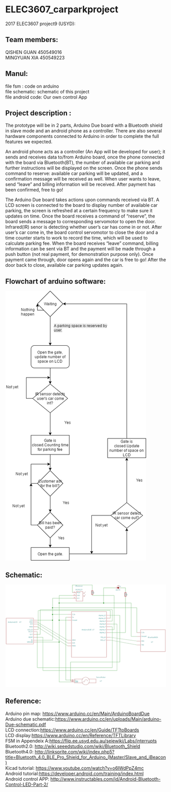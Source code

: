 # ELEC3607_carparkproject
2017 ELEC3607 project9 (USYD):  

## Team members: 
QISHEN GUAN 450549016  
MINGYUAN XIA  450549223


## Manul: 
file fsm : code on arduino   
file schematic: schematic of this project  
file android code: Our own control App
       

## Project description :  
The prototype will be in 2 parts, Arduino Due board with a Bluetooth shield in slave mode and an android phone as a controller. There are also several hardware components connected to Arduino in order to complete the full features we expected. 

An android phone acts as a controller (An App will be developed for user); it sends and receives data to/from Arduino board, once the phone connected with the board via Bluetooth(BT), the number of available car parking and further instructions will be displayed on the screen. Once the phone sends command to reserve: available car parking will be updated, and a confirmation message will be received as well. When user wants to leave, send “leave” and billing information will be received. After payment has been confirmed, free to go!

The Arduino Due board takes actions upon commands received via BT. A LCD screen is connected to the board to display number of available car parking, the screen is refreshed at a certain frequency to make sure it updates on time. Once the board receives a command of “reserve”, the board sends a message to corresponding servomotor to open the door. Infrared(IR) senor is detecting whether user’s car has come in or not. After user’s car come in, the board control servomotor to close the door and a time counter starts to work to record the time, which will be used to calculate parking fee. When the board receives “leave” command, billing information can be sent via BT and the payment will be made through a push button (not real payment, for demonstration purpose only). Once payment came through, door opens again and the car is free to go! After the door back to close, available car parking updates again.  


## Flowchart of arduino software:  
![flowchart](/flowchart.png "Flowchart")


## Schematic:
![schematic](/schematic.png "Schematic")

## Reference:
Arduino pin map: https://www.arduino.cc/en/Main/ArduinoBoardDue  
Arduino due schematic:https://www.arduino.cc/en/uploads/Main/arduino-Due-schematic.pdf   
LCD connection:https://www.arduino.cc/en/Guide/TFTtoBoards   
LCD display:https://www.arduino.cc/en/Reference/TFTLibrary  
FSM in Appendeix A:https://flip.ee.usyd.edu.au/seiewiki/Labs/interrupts  
Bluetooth2.0: http://wiki.seeedstudio.com/wiki/Bluetooth_Shield  
Bluetooth4.0: http://linksprite.com/wiki/index.php5?title=Bluetooth_4.0_BLE_Pro_Shield_for_Arduino_(Master/Slave_and_iBeacon)  
Kicad tutorial: https://www.youtube.com/watch?v=o6IWdPpZ4mc  
Android tutorial:https://developer.android.com/training/index.html  
Android control APP: http://www.instructables.com/id/Android-Bluetooth-Control-LED-Part-2/  


       
